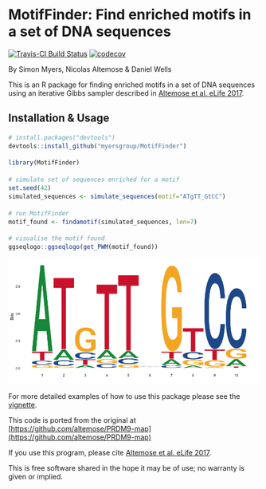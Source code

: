 # MotifFinder: Find enriched motifs in a set of DNA sequences
[![Travis-CI Build Status](https://travis-ci.org/MyersGroup/MotifFinder.svg?branch=master)](https://travis-ci.org/MyersGroup/MotifFinder)
[![codecov](https://codecov.io/gh/MyersGroup/MotifFinder/branch/master/graph/badge.svg)](https://codecov.io/gh/MyersGroup/MotifFinder)


By Simon Myers, Nicolas Altemose & Daniel Wells

This is an R package for finding enriched motifs in a set of DNA sequences using an iterative Gibbs sampler described in [Altemose et al. eLife 2017](https://elifesciences.org/articles/28383).

## Installation & Usage

```R
# install.packages("devtools")
devtools::install_github("myersgroup/MotifFinder")

library(MotifFinder)

# simulate set of sequences enriched for a motif
set.seed(42)
simulated_sequences <- simulate_sequences(motif="ATgTT_GtCC")

# run MotifFinder
motif_found <- findamotif(simulated_sequences, len=7)

# visualise the motif found
ggseqlogo::ggseqlogo(get_PWM(motif_found))
```

![](vignettes/vignette_files/figure-markdown_github/plotlogo-1.png)

For more detailed examples of how to use this package please see the [vignette](vignettes/vignette.md).

This code is ported from the original at [https://github.com/altemose/PRDM9-map](https://github.com/altemose/PRDM9-map)

If you use this program, please cite [Altemose et al. eLife 2017](https://elifesciences.org/articles/28383).

This is free software shared in the hope it may be of use; no warranty is given or implied.